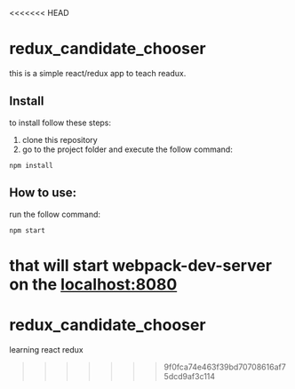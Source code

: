<<<<<<< HEAD
# redux_candidate_chooser

this is a simple react/redux app to teach readux.

## Install
to install follow these steps:

1. clone this repository
2. go to the project folder and execute the follow command:

```
npm install
```

## How to use:

run the follow command:

```
npm start
```

that will start webpack-dev-server on the [localhost:8080](http://localhost:8080)
=======
# redux_candidate_chooser
learning react redux
>>>>>>> 9f0fca74e463f39bd70708616af75dcd9af3c114
